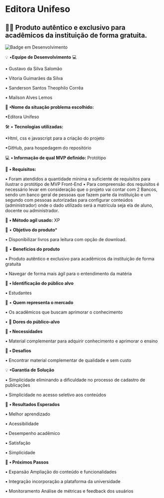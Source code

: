 # Editora Unifeso
## 👨‍💻 Produto autêntico e exclusivo para acadêmicos da instituição de forma gratuita.


![Badge em Desenvolvimento](http://img.shields.io/static/v1?label=STATUS&message=EM%20DESENVOLVIMENTO&color=GREEN&style=for-the-badge)

 💡 •**Equipe de Desenvolvimento** 💻

• Gustavo  da Silva Salomão

• Vitoria Guimarães da Silva 

• Sanderson Santos Theophilo Corrêa 

• Mailson Alves Lemos



📌 **•Nome da situação problema escolhido:**

•Editora Unifeso 




🛠️ • **Tecnologias utilizadas:**

•Html, css e javascript para a criação do projeto

•GitHub, para hospedagem do repositório


💻 **• Informação de qual MVP definido:** Protótipo

📌 **• Requisitos:**

• Foram atendidos a quantidade mínima e suficiente de requisitos para ilustrar o protótipo de MVP Front-End
• Para compreensão dos requisitos é necessário levar em consideração que o projeto vai contar com 2 Bancos, sendo um banco geral de pessoas que fazem parte da instituição e um segundo com pessoas autorizadas para configurar conteúdos (administrador) onde o dado utilizado será a matrícula seja ela de aluno, docente ou administrador.

📝 **• Método agil usado:** XP

🚧  • **Objetivo do produto***

 • Disponibilizar livros para leitura com opção de download.

🚀 • **Benefícios do produto**
 
• Produto autêntico e exclusivo para acadêmicos da instituição de forma gratuita

• Navegar de forma mais ágil para o entendimento da matéria


  📁 **• Identificação do público alvo**

   • Estudantes 
   

 📝 • **Quem representa o mercado**

• Os acadêmicos que buscam aprimorar o conhecimento


• 🧰 **Dores do público-alvo**

 📌 **• Necessidades**

• Material complementar para adquirir conhecimento e aprimorar o ensino

📌 **• Desafios**

• Encontrar material complementar de qualidade e sem custo


 💡 **•Garantia de Solução**

 • Simplicidade eliminando a dificuldade no processo de cadastro de publicações

 • Simplicidade no acesso seletivo aos conteúdos

🤖 **• Resultados Esperados**

• Melhor aprendizado

• Acessibilidade

• Desempenho  acadêmico

• Satisfação 

• Simplicidade


💼 **• Próximos Passos**

• Expansão
Ampliação do conteúdo e funcionalidades


• Integração 
incorporação a plataforma da universidade


• Monitoramento 
Análise de métricas e feedback dos usuários


